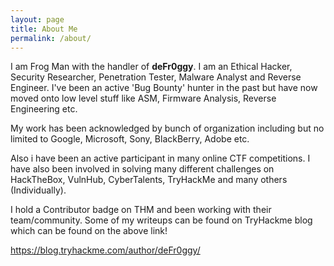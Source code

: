```yaml
---
layout: page
title: About Me
permalink: /about/
---
```


I am Frog Man with the handler of **deFr0ggy**. I am an Ethical Hacker, Security Researcher, Penetration Tester, Malware Analyst and Reverse Engineer. I've been an active 'Bug Bounty' hunter in the past but have now moved onto low level stuff like ASM, Firmware Analysis, Reverse Engineering etc. 

My work has been acknowledged by bunch of organization including but no limited to Google, Microsoft, Sony, BlackBerry, Adobe etc.

Also i have been an active participant in many online CTF competitions. I have also been involved in solving many different challenges on HackTheBox, VulnHub, CyberTalents, TryHackMe and many others (Individually). 

I hold a Contributor badge on THM and been working with their team/community. Some of my writeups can be found on TryHackme blog which can be found on the above link! 

<https://blog.tryhackme.com/author/deFr0ggy/>


